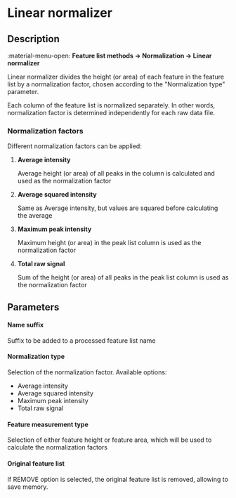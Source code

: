 # **Linear normalizer**

## **Description**

:material-menu-open: **Feature list methods → Normalization → Linear normalizer**

Linear normalizer divides the height (or area) of each feature in the feature list by a normalization factor, chosen according to the "Normalization type" parameter. 

Each column of the feature list is normalized separately. In other words, normalization factor is determined independently for each raw data file.

### **Normalization factors**

Different normalization factors can be applied:

1. **Average intensity**

    Average height (or area) of all peaks in the column is calculated and used as the normalization factor

2. **Average squared intensity**

    Same as Average intensity, but values are squared before calculating the average

3. **Maximum peak intensity**

    Maximum height (or area) in the peak list column is used as the normalization factor

4. **Total raw signal**

    Sum of the height (or area) of all peaks in the peak list column is used as the normalization factor

## **Parameters**

#### **Name suffix**

Suffix to be added to a processed feature list name

#### **Normalization type**

Selection of the normalization factor. Available options:

- Average intensity
- Average squared intensity
- Maximum peak intensity
- Total raw signal

#### **Feature measurement type**

Selection of either feature height or feature area, which will be used to calculate the normalization factors

#### **Original feature list**

If REMOVE option is selected, the original feature list is  removed, allowing to save memory.
